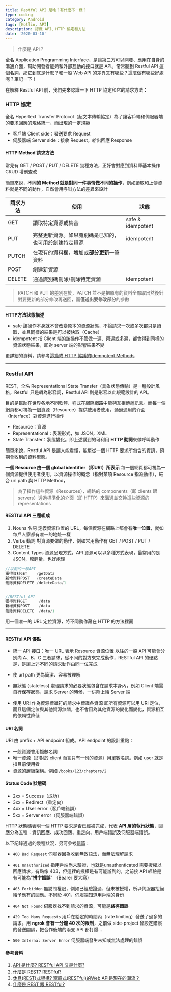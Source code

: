 ```yaml
---
title: Restful API 是啥？有什麼不一樣？
type: coding
category: Android
tags: [Kotlin, API]
description: 認識 API、HTTP 協定和方法
date: '2020-03-10'
---
```


> 什麼是 API？

全名 Application Programming Interface，是讓第三方可以開發、應用在自身的溝通介面，幫助開發者能夠和外部互動的接口就是 API。常常聽到 Restful API 這個名詞，那它到底是什麼？和一般 Web API 的差異又有哪些？這麼做有哪些好處呢？筆記一下！

在解釋 Restful API 前，我們先來認識一下 HTTP 協定和它的請求方法：

### HTTP 協定
全名 Hypertext Transfer Protocol（超文本傳輸協定）為了讓客戶端和伺服器端的要求回應的規格統一，而出現的一定規範
* 客戶端 Client side：發送要求 Request
* 伺服器端 Server side：接收 Request，給出回應 Response


#### HTTP Method 請求方法

常見有 GET / POST / PUT / DELETE 幾種方法，正好會對應到資料庫基本操作 CRUD 增刪查改

簡單來說，**不同的 Method 就是對同一件事情做不同的操作**，例如讀取和上傳資料就是不同的動作，自然會用呼叫方法的差異來設計

| 請求方法 | 使用 |狀態 |
| -------- | -------- |  -------- | 
| GET | 讀取特定資源或集合 |safe & idempotent|
| PUT | 完整更新資源。如果識別碼是已知的，也可用於創建特定資源 |idempotent|
| PUTCH | 在現有的資料欄，增加或**部分更新**一筆資料||
| POST | 創建新資源 |
| DELETE | 通過識別碼刪除/刪除特定資源 |idempotent|

> PATCH 和 PUT 的差別在於，PATCH 並不是把原有的資料全部取出然後針對要更新的部分修改再送回，而**僅送出要修改部分**的參數

---

**HTTP方法狀態描述**
* safe
該操作本身就不會改變原本的資源狀態，不論請求一次或多次都只是讀取，並且同樣的結果是可以被快取（Cache）
* idempotent
指 Client 端的該操作不管做一遍、兩遍或多遍，都會得到同樣的資源狀態結果，即對 server 端的影響結果不變


更詳細的資料，請參考[這篇](https://progressbar.tw/posts/53)或[ HTTP 協議的Idempotent Methods](https://matthung0807.blogspot.com/2019/02/http-idempotent-methods.html)

---

### Restful API

REST，全名 Representational State Transfer（具象狀態傳輸）是一種設計風格，Restful 只是轉為形容詞，Restful API 則是形容以此規範設計的 API。

目的是幫助在世界各地不同軟體、程式在網際網路中能夠互相傳遞訊息。而每一個網頁都可視為一個資源（Resource）提供使用者使用，通過通用的介面（Interface）對資源進行操作

* Resource：資源
* Representational：表現形式，如 JSON，XML
* State Transfer：狀態變化。即上述講到的可利用 **HTTP 動詞**來做呼叫動作

簡單來說，Restful API 是讓人能看懂，能單從一個 HTTP 要求所包含的資訊，預期會收到的資料型態。


**一個 Resource 由一個 global identifier（即URI）所表示**
每一個網頁都可視為一個資源提供使用者使用，以資源操作的概念（指對某項 Resource 指派動作），結合 url path 與 HTTP Method，

> 為了操作這些資源（Resources），網路的 components（即 clients 跟servers）透過標準化的介面（即 HTTP）來溝通並交換這些資源的 representations


#### RESTful API 三種組成
1. Nouns 名詞
定義資源位置的 URL，每個資源在網路上都會有**唯一位置**，就如每戶人家都有唯一的地址一樣
2. Verbs 動詞
對資源要做的動作，例如常用動作有 GET / POST / PUT / DELETE
3. Content Types
資源呈現方式，API 資源可以以多種方式表現，最常用的是 JSON，較輕量、也好處理

```java
//以前的一般API
獲得資料GET    /getData
新增資料POST   /createData
刪除資料DELETE /deleteData/1


//RESTful API
獲得資料GET     /data
新增資料POST    /data
刪除資料DELETE  /data/1
```

用一個唯一的 URL 定位資源，將不同動作藏在 HTTP 的方法裡面

---

#### RESTful API 優點

* 統一 API 接口：唯一 URL 表示 Resource 資源位置
以往的一般 API 可能會分別向 A、B、C 三者請求，從不同的對方來完成動作，RESTful API 的優點是，是讓上述不同的請求動作由同一位完成</br>

* 使 url path 更為簡潔、容易被理解

* 無狀態 (stateless) 
處理請求的必要狀態包含在請求本身內，例如 Client 端需自行保存狀態，請求 Server 的時候，一併附上給 Server 端</br>

* 使用 URI 作為資源標識符的請求中標識各資源
即所有資源可以用 URI 定位，而且這個定位與其他資源無關，也不會因為其他資源的變化而變化，資源相互的依賴性降低</br>


#### URI 名詞
URI 由 prefix + API endpoint 組成。API endpoint 的設計重點：
* 一般資源會用複數名詞
* 唯一資源（即對於 client 而言只有一份的資源）用單數名詞。例如 user 就是指目前使用者
* 資源的層級架構。例如 `/books/123/chapters/2`


#### Status Code 狀態碼
* 2xx = Success（成功）
* 3xx = Redirect（重定向）
* 4xx = User error（客戶端錯誤）
* 5xx = Server error（伺服器端錯誤）

HTTP 狀態碼表明一個 HTTP 要求是否已經被完成，代表 **API 層的執行狀態**，回應分為五種：資訊回應、成功回應、重定向、用戶端錯誤及伺服器端錯誤。

以下記錄遇過的幾種狀況，另可參考[這篇](https://tw.twincl.com/programming/*641y)：

* `400 Bad Request` 伺服器因為收到無效語法，而無法理解請求
* `401 Unauthorized`  指用戶端尚未驗證，也就是unauthenticated 需要授權以回應請求，有點像 403，但這裡的授權是有可能辦到的，之前接 API 經驗是有可能為"**拼字錯誤**" （Bearer 要大寫）
* `403 Forbidden`
無訪問權限，例如已經驗證過、但未被授權，所以伺服器拒絕給予應有的回應。不同於 401，伺服端知道用戶端的身份

* `404 Not Found` 
伺服器找不到請求的資源，可能是**路徑錯誤**

* `429 Too Many Requests`
用戶在給定的時間內（rate limiting）發送了過多的請求。用 **ngrok 會有一分鐘 40 次的限制**，之前做 side-project 曾設定錯誤的發送間隔，把合作後端的兩支 API 都打爆...

* `500 Internal Server Error`
伺服器端發生未知或無法處理的錯誤



#### 參考資料
1. [API 是什麼? RESTful API 又是什麼?](https://medium.com/itsems-frontend/api-%E6%98%AF%E4%BB%80%E9%BA%BC-restful-api-%E5%8F%88%E6%98%AF%E4%BB%80%E9%BA%BC-a001a85ab638) 
2. [什麼是 REST? RESTful?](https://medium.com/@cindyliu923/%E4%BB%80%E9%BA%BC%E6%98%AF-rest-restful-7667b3054371)
3. [休息(REST)式架構? 寧靜式(RESTful)的Web API是現在的潮流？](https://progressbar.tw/posts/53)
4. [什麼是 REST 跟 RESTful?](https://ihower.tw/blog/archives/1542)